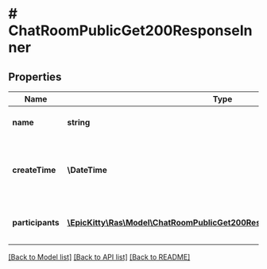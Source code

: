 # # ChatRoomPublicGet200ResponseInner

## Properties

Name | Type | Description | Notes
------------ | ------------- | ------------- | -------------
**name** | **string** | Name of the chat room. | [optional]
**createTime** | **\DateTime** | The timestamp when the chat room was created. | [optional]
**participants** | [**\EpicKitty\Ras\Model\ChatRoomPublicGet200ResponseInnerParticipantsInner[]**](ChatRoomPublicGet200ResponseInnerParticipantsInner.md) | List of participants in the chat room. | [optional]

[[Back to Model list]](../../README.md#models) [[Back to API list]](../../README.md#endpoints) [[Back to README]](../../README.md)
